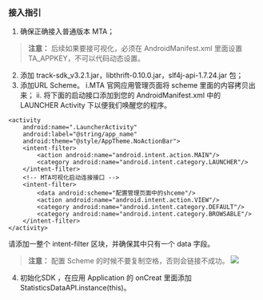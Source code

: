 ### 接入指引
1. 确保正确接入普通版本 MTA；
>**注意：**
>后续如果要接可视化，必须在 AndroidManifest.xml 里面设置 TA_APPKEY，不可以代码动态设置。

2. 添加 track-sdk_v3.2.1.jar，libthrift-0.10.0.jar，slf4j-api-1.7.24.jar 包；
3. 添加URL Scheme。
i.MTA 官网应用管理页面将 scheme 里面的内容拷贝出来；
ii. 将下面的启动接口添加到您的 AndroidManifest.xml 中的 LAUNCHER Activity 下以便我们唤醒您的程序。
```
<activity
    android:name=".LauncherActivity"
    android:label="@string/app_name"
    android:theme="@style/AppTheme.NoActionBar">
    <intent-filter>
        <action android:name="android.intent.action.MAIN"/>
        <category android:name="android.intent.category.LAUNCHER"/>
    </intent-filter>
    <!-- MTA可视化启动连接接口 -->
    <intent-filter>
        <data android:scheme="配置管理页面中的shceme"/>
        <action android:name="android.intent.action.VIEW"/>
        <category android:name="android.intent.category.DEFAULT"/>
        <category android:name="android.intent.category.BROWSABLE"/>
    </intent-filter>
</activity>
```
请添加一整个 intent-filter 区块，并确保其中只有一个 data 字段。
>**注意：**
>配置 Scheme 的时候不要复制空格，否则会链接不成功。
![](http://imgcache.tcecqpoc.fsphere.cn/image/mc.qcloudimg.com/static/img/ac5b407da039b3ac842a229c693b58b4/image.jpg)

4. 初始化SDK ，在应用 Application 的 onCreat 里面添加 StatisticsDataAPI.instance(this)。